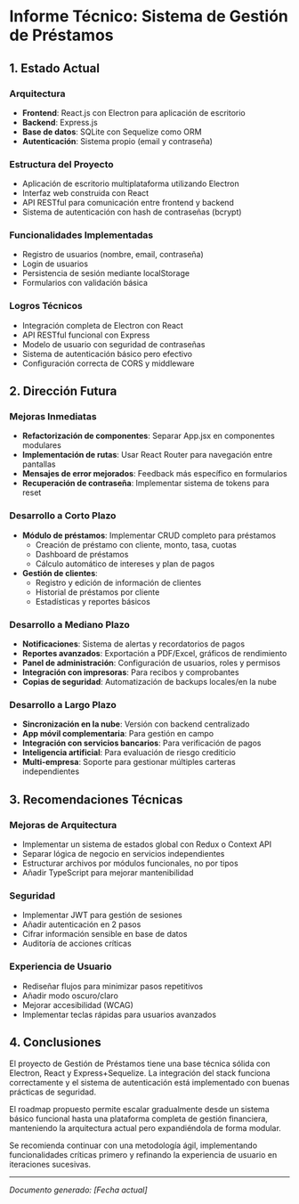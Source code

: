 # Informe Técnico: Sistema de Gestión de Préstamos

## 1. Estado Actual

### Arquitectura
- **Frontend**: React.js con Electron para aplicación de escritorio
- **Backend**: Express.js
- **Base de datos**: SQLite con Sequelize como ORM
- **Autenticación**: Sistema propio (email y contraseña)

### Estructura del Proyecto
- Aplicación de escritorio multiplataforma utilizando Electron
- Interfaz web construida con React
- API RESTful para comunicación entre frontend y backend
- Sistema de autenticación con hash de contraseñas (bcrypt)

### Funcionalidades Implementadas
- Registro de usuarios (nombre, email, contraseña)
- Login de usuarios
- Persistencia de sesión mediante localStorage
- Formularios con validación básica

### Logros Técnicos
- Integración completa de Electron con React
- API RESTful funcional con Express
- Modelo de usuario con seguridad de contraseñas
- Sistema de autenticación básico pero efectivo
- Configuración correcta de CORS y middleware

## 2. Dirección Futura

### Mejoras Inmediatas
- **Refactorización de componentes**: Separar App.jsx en componentes modulares
- **Implementación de rutas**: Usar React Router para navegación entre pantallas
- **Mensajes de error mejorados**: Feedback más específico en formularios
- **Recuperación de contraseña**: Implementar sistema de tokens para reset

### Desarrollo a Corto Plazo
- **Módulo de préstamos**: Implementar CRUD completo para préstamos
  - Creación de préstamo con cliente, monto, tasa, cuotas
  - Dashboard de préstamos
  - Cálculo automático de intereses y plan de pagos
- **Gestión de clientes**: 
  - Registro y edición de información de clientes
  - Historial de préstamos por cliente
  - Estadísticas y reportes básicos

### Desarrollo a Mediano Plazo
- **Notificaciones**: Sistema de alertas y recordatorios de pagos
- **Reportes avanzados**: Exportación a PDF/Excel, gráficos de rendimiento
- **Panel de administración**: Configuración de usuarios, roles y permisos
- **Integración con impresoras**: Para recibos y comprobantes
- **Copias de seguridad**: Automatización de backups locales/en la nube

### Desarrollo a Largo Plazo
- **Sincronización en la nube**: Versión con backend centralizado
- **App móvil complementaria**: Para gestión en campo
- **Integración con servicios bancarios**: Para verificación de pagos
- **Inteligencia artificial**: Para evaluación de riesgo crediticio
- **Multi-empresa**: Soporte para gestionar múltiples carteras independientes

## 3. Recomendaciones Técnicas

### Mejoras de Arquitectura
- Implementar un sistema de estados global con Redux o Context API
- Separar lógica de negocio en servicios independientes
- Estructurar archivos por módulos funcionales, no por tipos
- Añadir TypeScript para mejorar mantenibilidad

### Seguridad
- Implementar JWT para gestión de sesiones
- Añadir autenticación en 2 pasos
- Cifrar información sensible en base de datos
- Auditoría de acciones críticas

### Experiencia de Usuario
- Rediseñar flujos para minimizar pasos repetitivos
- Añadir modo oscuro/claro
- Mejorar accesibilidad (WCAG)
- Implementar teclas rápidas para usuarios avanzados

## 4. Conclusiones

El proyecto de Gestión de Préstamos tiene una base técnica sólida con Electron, React y Express+Sequelize. La integración del stack funciona correctamente y el sistema de autenticación está implementado con buenas prácticas de seguridad.

El roadmap propuesto permite escalar gradualmente desde un sistema básico funcional hasta una plataforma completa de gestión financiera, manteniendo la arquitectura actual pero expandiéndola de forma modular.

Se recomienda continuar con una metodología ágil, implementando funcionalidades críticas primero y refinando la experiencia de usuario en iteraciones sucesivas.

---

*Documento generado: [Fecha actual]* 
